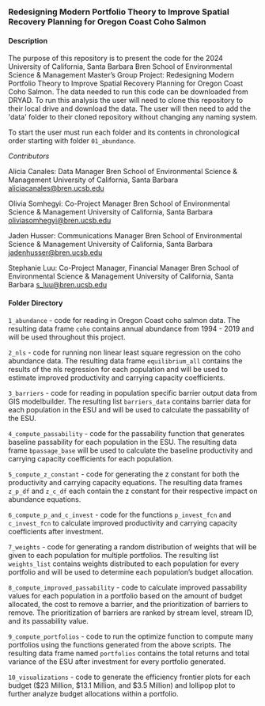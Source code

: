 ### Redesigning Modern Portfolio Theory to Improve Spatial Recovery Planning for Oregon Coast Coho Salmon

#### Description
The purpose of this repository is to present the code for the 2024 University of California, Santa Barbara Bren School of Environmental Science & Management Master’s Group Project: Redesigning Modern Portfolio Theory to Improve Spatial Recovery Planning for Oregon Coast Coho Salmon. The data needed to run this code can be downloaded from DRYAD. To run this analysis the user will need to clone this repository to their local drive and download the data. The user will then need to add the 'data' folder to their cloned repository without changing any naming system.

To start the user must run each folder and its contents in chronological order starting with folder `01_abundance`.

*Contributors*

Alicia Canales: Data Manager
Bren School of Environmental Science & Management
University of California, Santa Barbara
aliciacanales@bren.ucsb.edu

Olivia Somhegyi: Co-Project Manager
Bren School of Environmental Science & Management
University of California, Santa Barbara
oliviasomhegyi@bren.ucsb.edu

Jaden Husser: Communications Manager
Bren School of Environmental Science & Management
University of California, Santa Barbara
jadenhusser@bren.ucsb.edu

Stephanie Luu: Co-Project Manager, Financial Manager
Bren School of Environmental Science & Management
University of California, Santa Barbara
s_luu@bren.ucsb.edu

#### Folder Directory
`1_abundance` - code for reading in Oregon Coast coho salmon data. The resulting data frame `coho` contains annual abundance from 1994 - 2019 and will be used throughout this project. 

`2_nls` - code for running non linear least square regression on the coho abundance data. The resulting data frame `equilibrium_all` contains the results of the nls regression for each population and will be used to estimate improved productivity and carrying capacity coefficients.

`3_barriers` - code for reading in population specific barrier output data from GIS modelbuilder. The resulting list `barriers_data` contains barrier data for each population in the ESU and will be used to calculate the passability of the ESU.   

`4_compute_passability` - code for the passability function that generates baseline passability for each population in the ESU. The resulting data frame `bpassage_base` will be used to calculate the baseline productivity and carrying capacity coefficients for each population. 

`5_compute_z_constant` - code for generating the z constant for both the productivity and carrying capacity equations. The resulting data frames `z_p_df` and `z_c_df` each contain the z constant for their respective impact on abundance equations.

`6_compute_p_and_c_invest` - code for the functions `p_invest_fcn` and `c_invest_fcn` to calculate improved productivity and carrying capacity coefficients after investment.

`7_weights` - code for generating a random distribution of weights that will be given to each population for multiple portfolios. The resulting list `weights_list` contains weights distributed to each population for every portfolio and will be used to determine each population’s budget allocation.

`8_compute_improved_passability` - code to calculate improved passability values for each population in a portfolio based on the amount of budget allocated, the cost to remove a barrier, and the prioritization of barriers to remove. The prioritization of barriers are ranked by stream level, stream ID, and its passability value.

`9_compute_portfolios` - code to run the optimize function to compute many portfolios using the functions generated from the above scripts. The resulting data frame named `portfolios` contains the total returns and total variance of the ESU after investment for every portfolio generated.  

`10_visualizations` - code to generate the efficiency frontier plots for each budget ($23 Million, $13.1 Million, and $3.5 Million) and lollipop plot to further analyze budget allocations within a portfolio. 
